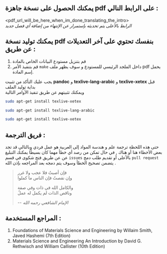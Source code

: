 ## يمكنك الحصول على نسخة جاهزة pdf على الرابط النالي :
<pdf_url_will_be_here_when_im_done_translating_the_intro>  
*الرابط بالأعلى يتم تحديثه بإستمرار عن الإنتهاء من إضافة أي فصل جديد*  

## يمكنك توليد نسخة pdf بنفسك تحتوي على آخر التعديلات عن طريق :

1. قم بتنزيل مستودع البيانات الخاص بالمادة  
2. قم بتنفيذ الأمر `make` داخل الملجد الرئيسي للمستودع و سوف يظهر ملف pdf يحمل إسم المادة.  

يجب عليك التأكد من تثبيت **pandoc** و **texlive-lang-arabic** و **texlive-xetex** قبل بداية توليد الملف  
ويمكنك تثبيتهم عن طريق تنفيذ الأوامر التالية 

~~~sh
sudo apt-get install texlive-xetex

sudo apt-get install texlive-lang-arabic

sudo apt-get install texlive-xetex
~~~

## فريق الترجمة :

حتى هذه اللحظة ترجمة علم و هندسة المواد إلى العربية هو عمل فردي وبالتالي قد تجد بعض الأخطاء هنا أو هناك , في حال تمكن من رصد أي خطأ مهما كان بسيطًا يمكنك التبليغ عن عن طريق فتح شكوى في قسم `issues` بالأعلى أو تقديم طلب دمج `pull request` يتضمن تصحيح الخطأ وسوف يتم دمجه بعد المراجعه بإذن الله .


> فإن أصبتُ فلا عجب ولا غرر  
> وإن نقصتُ فإن الناس ما كملوا  
> 
> والكامل الله في ذات وفي صفة  
> وناقص الذات لم يكمل له عملُ  
> 
> -- <cite>الإمام الشافعي رحمه الله</cite> 

## المراجع المستخدمة :  


1. Foundations of Materials Science and Engineering by Willaim Smith, Javed Hashemi (7th Edition)
2. Materials Science and Engineering An Introduction by David G. Rethwisch and William Callister (10th Edition)



